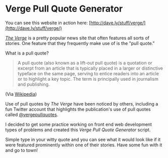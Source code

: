 # Verge Pull Quote Generator

You can see this website in action here: [http://dave.ly/stuff/verge/](http://dave.ly/stuff/verge/)

[*The Verge*](http://theverge.com) is a pretty popular news site that often features all sorts of stories. One feature that they frequently make use of is the "pull quote."

What is a pull quote?

> A pull quote (also known as a lift-out pull quote) is a quotation or excerpt from an article that is typically placed in a larger or distinctive typeface on the same page, serving to entice readers into an article or to highlight a key topic. The term is principally used in journalism and publishing.

(Via [Wikipedia](http://en.wikipedia.org/wiki/Pull_quote))

Use of pull quotes by *The Verge* have been noticed by others, including a fun Twitter account that highlights the publication's use of pull quotes called [@vergepullquotes](https://twitter.com/vergepullquotes).

I decided to get some practice working on front end web development types of problems and created this *Verge Pull Quote Generator* script.

Simple type in your witty quote and you can see what it would look like if it were featured prominently within one of their stories. Have some fun with it and go to town!
